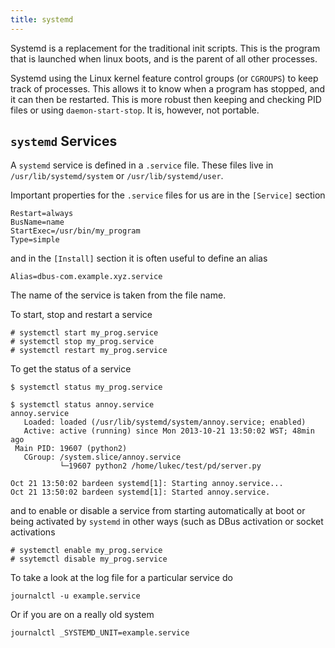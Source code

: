 ```yaml
---
title: systemd
---
```


Systemd is a replacement for the traditional init scripts. This is the
program that is launched when linux boots, and is the parent of
all other processes.

Systemd using the Linux kernel feature control groups (or `CGROUPS`)
to keep track of processes. This allows it to know when a program
has stopped, and it can then be restarted. This is more robust then
keeping and checking PID files or using `daemon-start-stop`. It is,
however, not portable.

## `systemd` Services

A `systemd` service is defined in a `.service` file. These files
live in `/usr/lib/systemd/system` or `/usr/lib/systemd/user`.

Important properties for the `.service` files for us are in
the `[Service]` section

    Restart=always
    BusName=name
    StartExec=/usr/bin/my_program
    Type=simple

and in the `[Install]` section it is often useful to define
an alias

    Alias=dbus-com.example.xyz.service

The name of the service is taken from the file name.

To start, stop and restart a service

    # systemctl start my_prog.service
    # systemctl stop my_prog.service
    # systemctl restart my_prog.service

To get the status of a service

    $ systemctl status my_prog.service

~~~
$ systemctl status annoy.service
annoy.service
   Loaded: loaded (/usr/lib/systemd/system/annoy.service; enabled)
   Active: active (running) since Mon 2013-10-21 13:50:02 WST; 48min ago
 Main PID: 19607 (python2)
   CGroup: /system.slice/annoy.service
           └─19607 python2 /home/lukec/test/pd/server.py

Oct 21 13:50:02 bardeen systemd[1]: Starting annoy.service...
Oct 21 13:50:02 bardeen systemd[1]: Started annoy.service.

~~~
and to enable or disable a service from starting automatically
at boot or being activated by `systemd` in other ways (such
as DBus activation or socket activations

    # systemctl enable my_prog.service
    # ssytemctl disable my_prog.service

To take a look at the log file for a particular service do

    journalctl -u example.service

Or if you are on a really old system

    journalctl _SYSTEMD_UNIT=example.service


